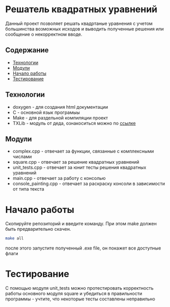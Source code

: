 # Решатель квадратных уравнений
Данный проект позволяет решать квадртаные уравнения с учетом большинства возможных исходов и выводить полученные решения или сообщение о некорректном вводе.

## Содержание
- [Технологии](#Технологии)
- [Модули](#Модули)
- [Начало работы](#начало-работы)
- [Тестирование](#тестирование)

## Технологии
- doxygen - для создания html документации
- C - основной язык програмыы
- Make - для раздельной компиляции проект
- TXLib - модуль от деда, ознакоситься можно по [ссылке](http://storage.ded32.net.ru/Lib/TX/TXUpdate/Doc/HTML.ru/)

## Модули
- complex.cpp - отвечает за функции, связанные с комплексными числами
- square.cpp - отвечает за решение квадратных уравнений
- unit_tests.cpp - отвечает за юнит тесты решения квадратных уравнений
- main.cpp - отвечает за работу с консолью
- console_painting.cpp - отвечает за раскраску консоли в зависимости от типа текста
# Начало работы
Скопируйте репозиторий и введите команду. 
При этом make должен быть предварительно скачен.
```sh
make all
```
после этого запустите полученный .exe file, он покажет все доступные флаги
# Тестирование
С помощью модуля unit_tests можно протестировать корректность работы основного модуля square и убедиться в правильности программы - учтите, что некоторые тесты составлены неправильно
